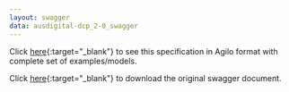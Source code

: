 ```yaml
---
layout: swagger
data: ausdigital-dcp_2-0_swagger
---
```


Click [here](agilo.html){:target="_blank"} to see this specification in Agilo format with complete set of examples/models.

Click [here](swagger.json){:target="_blank"} to download the original swagger document.
